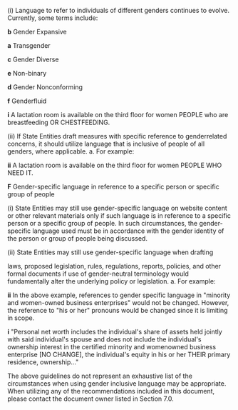 (i) Language to refer to individuals of different genders continues to evolve. Currently, some terms include:

**b** Gender Expansive

**a** Transgender

**c** Gender Diverse

**e** Non-binary

**d** Gender Nonconforming

**f** Genderfluid

**i** A lactation room is available on the third floor for women PEOPLE who are breastfeeding OR CHESTFEEDING.

(ii) If State Entities draft measures with specific reference to genderrelated concerns, it should utilize language that is inclusive of people of all genders, where applicable. a. For example:

**ii** A lactation room is available on the third floor for women PEOPLE WHO NEED IT.

**F** Gender-specific language in reference to a specific person or specific group of people

(i) State Entities may still use gender-specific language on website content or other relevant materials only if such language is in reference to a specific person or a specific group of people. In such circumstances, the gender-specific language used must be in accordance with the gender identity of the person or group of people being discussed.

(ii) State Entities may still use gender-specific language when drafting

laws, proposed legislation, rules, regulations, reports, policies, and other formal documents if use of gender-neutral terminology would fundamentally alter the underlying policy or legislation. a. For example:

**ii** In the above example, references to gender specific language in "minority and women-owned business enterprises" would not be changed. However, the reference to "his or her" pronouns would be changed since it is limiting in scope.

**i** "Personal net worth includes the individual's share of assets held jointly with said individual's spouse and does not include the individual's ownership interest in the certified minority and womenowned business enterprise [NO CHANGE], the individual's equity in his or her THEIR primary residence, ownership…"

The above guidelines do not represent an exhaustive list of the circumstances when using gender inclusive language may be appropriate. When utilizing any of the recommendations included in this document, please contact the document owner listed in Section 7.0.